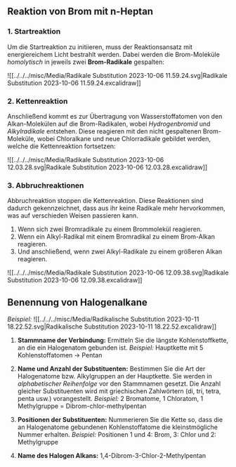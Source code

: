 ## Reaktion von Brom mit n-Heptan 

### 1. Startreaktion
Um die Startreaktion zu initiieren, muss der Reaktionsansatz mit energiereichem Licht bestrahlt werden. Dabei werden die Brom-Moleküle *homolytisch* in jeweils zwei **Brom-Radikale** gespalten:

![[../../../misc/Media/Radikale Substitution 2023-10-06 11.59.24.svg|Radikale Substitution 2023-10-06 11.59.24.excalidraw]]
### 2. Kettenreaktion
Anschließend kommt es zur Übertragung von Wasserstoffatomen von den Alkan-Molekülen auf die Brom-Radikalen, wobei *Hydrogenbromid* und *Alkylradikale* entstehen. Diese reagieren mit den nicht gespaltenen Brom-Moleküle, wobei Chloralkane und neue Chlorradikale gebildet werden, welche die Kettenreaktion fortsetzen:  

![[../../../misc/Media/Radikale Substitution 2023-10-06 12.03.28.svg|Radikale Substitution 2023-10-06 12.03.28.excalidraw]]
### 3. Abbruchreaktionen
Abbruchreaktion stoppen die Kettenreaktion. Diese Reaktionen sind dadurch gekennzeichnet, dass aus ihr keine Radikale mehr hervorkommen, was auf verschieden Weisen passieren kann. 

1. Wenn sich zwei Bromradikale zu einem Brommolekül reagieren.
2. Wenn ein Alkyl-Radikal mit einem Bromradikal zu einem Brom-Alkan reagieren.
3. Und anschließend, wenn zwei Alkyl-Radikale zu einem größeren Alkan reagieren.

![[../../../misc/Media/Radikale Substitution 2023-10-06 12.09.38.svg|Radikale Substitution 2023-10-06 12.09.38.excalidraw]]


## Benennung von Halogenalkane

*Beispiel:*
![[../../../misc/Media/Radikalische Substitution 2023-10-11 18.22.52.svg|Radikalische Substitution 2023-10-11 18.22.52.excalidraw]]

1. **Stammname der Verbindung:** 
	Ermitteln Sie die längste Kohlenstoffkette, an die ein Halogenatom gebunden ist.
	*Beispiel:* Hauptkette mit 5 Kohlenstoffatomen → Pentan

2. **Name und Anzahl der Substituenten:** 
	Bestimmen Sie die Art der Halogenatome bzw. Alkylgruppen an der Hauptkette. Sie werden in *alphabetischer Reihenfolge* vor den Stammnamen gesetzt. Die Anzahl gleicher Substituenten wird mit griechischen Zahlwörtern (di, tri, tetra, penta usw.) vorangestellt.
	*Beispiel:* $\text{2 Bromatome, 1 Chloratom, 1 Methylgruppe  = Dibrom-chlor-methylpentan}$

3. **Positionen der Substituenten:** 
	Nummerieren Sie die Kette so, dass die an Halogenatome gebundenen Kohlenstoffatome die kleinstmögliche Nummer erhalten. 
	*Beispiel:*
	Positionen 1 und 4: Brom, 3: Chlor und 2: Methylgruppe

4. **Name des Halogen Alkans:**
	$\text{1,4-Dibrom-3-Chlor-2-Methylpentan}$



